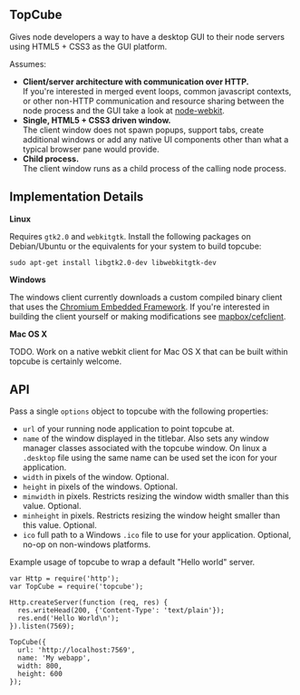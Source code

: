 TopCube
-------
Gives node developers a way to have a desktop GUI to their node servers using HTML5 + CSS3 as the GUI platform.

Assumes:

- **Client/server architecture with communication over HTTP.**  
  If you're interested in merged event loops, common javascript contexts, or other non-HTTP communication and resource sharing between the node process and the GUI take a look at [node-webkit](https://github.com/rogerwang/node-webkit).
- **Single, HTML5 + CSS3 driven window.**  
  The client window does not spawn popups, support tabs, create additional windows or add any native UI components other than what a typical browser pane would provide.
- **Child process.**  
  The client window runs as a child process of the calling node process.

## Implementation Details

**Linux**

Requires `gtk2.0` and `webkitgtk`. Install the following packages on Debian/Ubuntu or the equivalents for your system to build topcube:

    sudo apt-get install libgtk2.0-dev libwebkitgtk-dev

**Windows**

The windows client currently downloads a custom compiled binary client that uses the [Chromium Embedded Framework](http://code.google.com/p/chromiumembedded/). If you're interested in building the client yourself or making modifications see [mapbox/cefclient](https://github.com/mapbox/cefclient).

**Mac OS X**

TODO. Work on a native webkit client for Mac OS X that can be built within topcube is certainly welcome.

## API

Pass a single `options` object to topcube with the following properties:

- `url` of your running node application to point topcube at.
- `name` of the window displayed in the titlebar. Also sets any window manager classes associated with the topcube window. On linux a `.desktop` file using the same name can be used set the icon for your application.
- `width` in pixels of the window. Optional.
- `height` in pixels of the windows. Optional.
- `minwidth` in pixels. Restricts resizing the window width smaller than this value. Optional.
- `minheight` in pixels. Restricts resizing the window height smaller than this value. Optional.
- `ico` full path to a Windows `.ico` file to use for your application. Optional, no-op on non-windows platforms.

Example usage of topcube to wrap a default "Hello world" server.

    var Http = require('http');
    var TopCube = require('topcube');

    Http.createServer(function (req, res) {
      res.writeHead(200, {'Content-Type': 'text/plain'});
      res.end('Hello World\n');
    }).listen(7569);

    TopCube({
      url: 'http://localhost:7569',
      name: 'My webapp',
      width: 800,
      height: 600
    });

